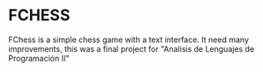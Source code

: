 FCHESS
======

FChess is a simple chess game with a text interface. 
It need many improvements, this was a final project for "Analisis de Lenguajes de Programación II"
